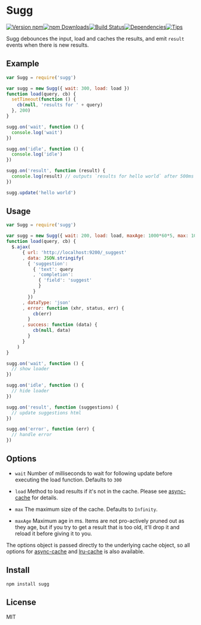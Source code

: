 # Sugg

[![Version npm](https://img.shields.io/npm/v/sugg.svg?style=flat-square)](https://www.npmjs.com/package/sugg)[![npm Downloads](https://img.shields.io/npm/dm/sugg.svg?style=flat-square)](https://www.npmjs.com/package/sugg)[![Build Status](https://img.shields.io/travis/tellnes/sugg/master.svg?style=flat-square)](https://travis-ci.org/tellnes/sugg)[![Dependencies](https://img.shields.io/david/tellnes/sugg.svg?style=flat-square)](https://david-dm.org/tellnes/sugg)[![Tips](http://img.shields.io/gratipay/tellnes.png?style=flat-square)](https://gratipay.com/~tellnes/)

Sugg debounces the input, load and caches the results, and emit `result` events when there is
new results.

## Example

```js
var Sugg = require('sugg')

var sugg = new Sugg({ wait: 300, load: load })
function load(query, cb) {
  setTimeout(function () {
    cb(null, 'results for ' + query)
  }, 200)
}

sugg.on('wait', function () {
  console.log('wait')
})

sugg.on('idle', function () {
  console.log('idle')
})

sugg.on('result', function (result) {
  console.log(result) // outputs `results for hello world` after 500ms (300 + 200)
})

sugg.update('hello world')
```

## Usage

```js
var Sugg = require('sugg')

var sugg = new Sugg({ wait: 200, load: load, maxAge: 1000*60*5, max: 100 })
function load(query, cb) {
  $.ajax(
      { url: 'http://localhost:9200/_suggest'
      , data: JSON.stringify(
        { 'suggestion':
          { 'text': query
          , 'completion':
            { 'field': 'suggest'
            }
          }
        })
      , dataType: 'json'
      , error: function (xhr, status, err) {
          cb(err)
        }
      , success: function (data) {
          cb(null, data)
        }
      }
    )
}

sugg.on('wait', function () {
  // show loader
})

sugg.on('idle', function () {
  // hide loader
})

sugg.on('result', function (suggestions) {
  // update suggestions html
})

sugg.on('error', function (err) {
  // handle error
})
```

## Options

- `wait` Number of milliseconds to wait for following update before executing
  the load function. Defaults to `300`

- `load` Method to load results if it's not in the cache.
 Please see
  [async-cache](https://www.npmjs.org/package/async-cache)
  for details.

- `max` The maximum size of the cache. Defaults to `Infinity`.

- `maxAge` Maximum age in ms. Items are not pro-actively pruned out as they age,
  but if you try to get a result that is too old, it'll drop it and reload it
  before giving it to you.

The options object is passed directly to the underlying cache object, so all options for
[async-cache](https://www.npmjs.org/package/async-cache)
and
[lru-cache](https://www.npmjs.org/package/lru-cache)
is also available.


## Install

    npm install sugg

## License

MIT
